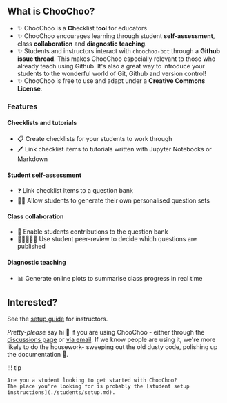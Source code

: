 ## What is ChooChoo?

- ✨ ChooChoo is a **Ch**ecklist t**oo**l for educators  
- ✨ ChooChoo encourages learning through student **self-assessment**, class **collaboration** and **diagnostic teaching**.
- ✨ Students and instructors interact with `choochoo-bot` through a **Github issue thread**. This makes ChooChoo especially relevant to those who already teach using Github. It's also a great way to introduce your students to the wonderful world of Git, Github and version control!
- ✨ ChooChoo is free to use and adapt under a **Creative Commons License**. 

### Features

#### Checklists and tutorials
- 📋 Create checklists for your students to work through
- 🖊️ Link checklist items to tutorials written with Jupyter Notebooks or Markdown

#### Student self-assessment
- ❓ Link checklist items to a question bank 
- 👩‍🎤 Allow students to generate their own personalised question sets

#### Class collaboration
- 📢 Enable students contributions to the question bank
- 🧑🏽‍🤝‍🧑🏽 Use student peer-review to decide which questions are published

#### Diagnostic teaching
- 📊 Generate online plots to summarise class progress in real time 

## Interested?
See the [setup guide](./instructors/setup.md) for instructors. 

*Pretty-please* say hi :wave: if you are using ChooChoo - either through the [discussions page](https://github.com/lucydot/ChooChoo/discussions) or [via email](https://lucydot.github.io/about/). If we know people are using it, we're more likely to do the housework- sweeping out the old dusty code, polishing up the documentation 🧹.

!!! tip

    Are you a student looking to get started with ChooChoo?
    The place you're looking for is probably the [student setup instructions](./students/setup.md).




